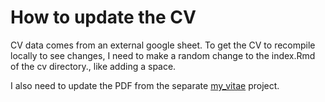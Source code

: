 # How to update the CV

CV data comes from an external google sheet. To get the CV to recompile locally to see changes, I need to make a random change to the index.Rmd of the cv directory., like adding a space.

I also need to update the PDF from the separate [my_vitae](https://github.com/AaronGullickson/my_vitae) project.